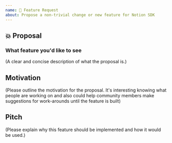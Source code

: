 ```yaml
---
name: 🐣 Feature Request
about: Propose a non-trivial change or new feature for Notion SDK
---
```


## 💥 Proposal

### What feature you'd like to see
(A clear and concise description of what the proposal is.)

## Motivation
(Please outline the motivation for the proposal. It's interesting knowing what people are working on and also could help community members make suggestions for work-arounds until the feature is built)

## Pitch

(Please explain why this feature should be implemented and how it would be used.)

<!--
  What happens if you skip this step?

  Someone will read your feature proposal and maybe will be able to help you,
  but it’s unlikely that it will get much attention from the team. Eventually,
  the issue will likely get closed in favor of issues that have better explanations

  Thanks for helping us help you!
-->
